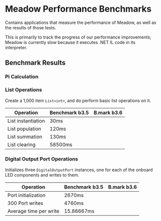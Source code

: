 # Meadow Performance Benchmarks

Contains applications that measure the performance of Meadow, as well as the results of those tests.

This is primarily to track the progress of our performance improvements; Meadow is currently slow because it executes .NET IL code in its interpreter. 

## Benchmark Results

### Pi Calculation

### List Operations

Create a 1,000 item `List<int>`, and do perform basic list operations on it.

| Operation          | Benchmark b3.5 | B.mark b3.6 |
|--------------------|----------------|--------------|
| List instantiation | 30ms           |
| List population    | 120ms          |
| List summation     | 130ms          |
| List clearing      | 58500ms        |

### Digital Output Port Operations

Initializes three `DigitalOutputPort` instances, one for each of the onboard LED components and 
writes to them.

| Operation              | Benchmark b3.5 | B.mark b3.6 |
|------------------------|----------------|--------------|
| Port initialization    | 2670ms         |
| 300 Port writes        | 4760ms         |
| Average time per write | 15.86667ms     |
